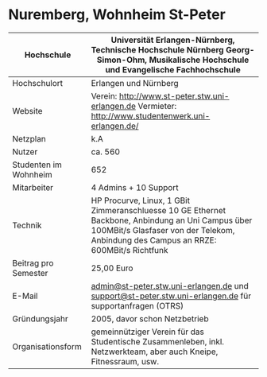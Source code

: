 # Nuremberg, Wohnheim St-Peter

Hochschule             | Universität Erlangen-Nürnberg, Technische Hochschule Nürnberg Georg-Simon-Ohm, Musikalische Hochschule und Evangelische Fachhochschule
-----------------------|-------------------------------------------------------------------------------------------------------------------------------------------------------------------------------------------
Hochschulort           | Erlangen und Nürnberg
Website                | Verein: <http://www.st-peter.stw.uni-erlangen.de> Vermieter: <http://www.studentenwerk.uni-erlangen.de/>
Netzplan               | k.A
Nutzer                 | ca. 560
Studenten im Wohnheim  | 652
Mitarbeiter            | 4 Admins + 10 Support
Technik                | HP Procurve, Linux, 1 GBit Zimmeranschluesse 10 GE Ethernet Backbone, Anbindung an Uni Campus über 100MBit/s Glasfaser von der Telekom, Anbindung des Campus an RRZE: 600MBit/s Richtfunk
Beitrag pro Semester   | 25,00 Euro
E-Mail                 | <admin@st-peter.stw.uni-erlangen.de> und <support@st-peter.stw.uni-erlangen.de> für supportanfragen (OTRS)
Gründungsjahr          | 2005, davor schon Netzbetrieb
Organisationsform      | gemeinnütziger Verein für das Studentische Zusammenleben, inkl. Netzwerkteam, aber auch Kneipe, Fitnessraum, usw.
